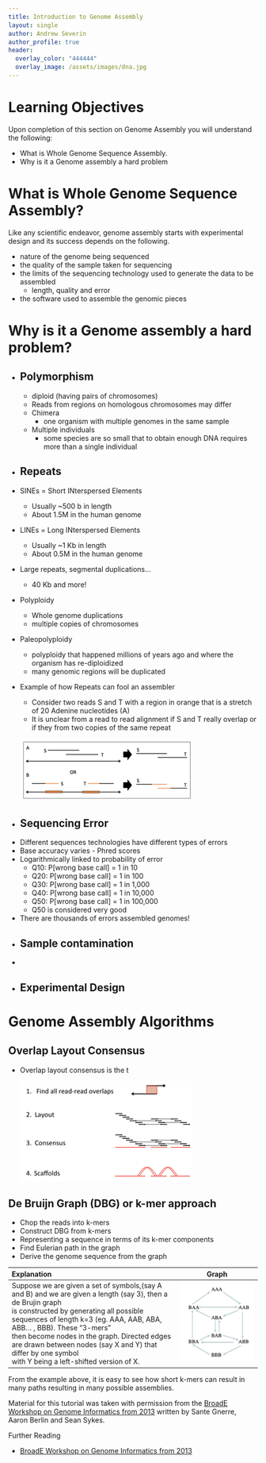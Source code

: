 ```yaml
---
title: Introduction to Genome Assembly
layout: single
author: Andrew Severin
author_profile: true
header:
  overlay_color: "444444"
  overlay_image: /assets/images/dna.jpg
---
```


# Learning Objectives

Upon completion of this section on Genome Assembly you will understand the following:

* What is Whole Genome Sequence Assembly.
* Why is it a Genome assembly a hard problem


# What is Whole Genome Sequence Assembly?

Like any scientific endeavor, genome assembly starts with experimental design and its success depends on the following.
  * nature of the genome being sequenced
  * the quality of the sample taken for sequencing
  * the limits of the sequencing technology used to generate the data to be assembled
    * length, quality and error
  * the software used to assemble the genomic pieces



# Why is it a Genome assembly a hard problem?

* ## Polymorphism
  -  diploid (having pairs of chromosomes)
    -  Reads from regions on homologous chromosomes may differ
  - Chimera
    - one organism with multiple genomes in the same sample
  - Multiple individuals
    - some species are so small that to obtain enough DNA requires more than a single individual

*  ## Repeats
  - SINEs = Short INterspersed Elements
    - Usually ~500 b in length
    - About 1.5M in the human genome
  - LINEs = Long INterspersed Elements
    - Usually ~1 Kb in length
    - About 0.5M in the human genome
  - Large repeats, segmental duplications...
    - 40 Kb and more!
  - Polyploidy
    - Whole genome duplications
    - multiple copies of chromosomes
  - Paleopolyploidy
    - polyploidy that happened millions of years ago and where the organism has re-diploidized
    - many genomic regions will be duplicated
  - Example of how Repeats can fool an assembler
    - Consider two reads S and T with a region in orange that is a stretch of 20 Adenine nucleotides (A)
    - It is unclear from a read to read alignment if S and T really overlap or if they from two copies of the same repeat

    ![](assets/repeatoverlapExample.png)

*  ## Sequencing Error

  - Different sequences technologies have different types of errors
  - Base accuracy varies - Phred scores
  - Logarithmically linked to probability of error
    - Q10: P[wrong base call] = 1 in 10
    - Q20: P[wrong base call] = 1 in 100
    - Q30: P[wrong base call] = 1 in 1,000
    - Q40: P[wrong base call] = 1 in 10,000
    - Q50: P[wrong base call] = 1 in 100,000
    - Q50 is considered very good
  - There are thousands of errors assembled genomes!

*  ## Sample contamination

  -  

*  ## Experimental Design


# Genome Assembly Algorithms

## Overlap Layout Consensus

* Overlap layout consensus is the t

  ![](assets/Overlap-Layout-Consenus.png)

## De Bruijn Graph (DBG) or k-mer approach

* Chop the reads into k-mers
* Construct DBG from k-mers
* Representing a sequence in terms of its k-mer components
* Find Eulerian path in the graph
* Derive the genome sequence from the graph

|Explanation | Graph |
|:-|-|
|Suppose we are given a set of symbols,(say A and B) and we are given a length (say 3), then a de Brujin graph <br>is constructed by generating all possible sequences of length k=3 (eg. AAA, AAB, ABA, ABB… , BBB). These “3-mers”<br> then become nodes in the graph. Directed edges are drawn between nodes (say X and Y) that differ by one symbol <br> with Y being a left-shifted version of X. | ![](assets/AAABBB-debrujin.png) |

From the example above, it is easy to see how short k-mers can result in many paths resulting in many possible assemblies.

Material for this tutorial was taken with permission from the [BroadE Workshop on Genome Informatics from 2013](https://docs.google.com/file/d/0B2dK2q40HDWeVFhFR3dBLXBDSUk/edit) written by Sante Gnerre, Aaron Berlin and Sean Sykes.



Further Reading

* [BroadE Workshop on Genome Informatics from 2013](https://docs.google.com/file/d/0B2dK2q40HDWeVFhFR3dBLXBDSUk/edit)

